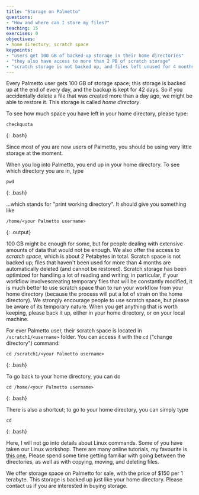 ```yaml
---
title: "Storage on Palmetto"
questions:
- "How and where can I store my files?"
teaching: 15
exercises: 0
objectives:
- home directory, scratch space
keypoints:
- "users get 100 GB of backed-up storage in their home directories"
- "they also have access to more than 2 PB of scratch storage"
- "scratch storage is not backed up, and files left unused for 4 months are deleted"
---
```


Every Palmetto user gets 100 GB of storage space; this storage is backed up at the end of every day, and the backup is kept for 42 days. So if you accidentally delete a file that was created more than a day ago, we might be able to restore it. This storage is called *home directory*.

To see how much space you have left in your home directory, please type:

~~~
checkquota
~~~
{: .bash}

Since most of you are new users of Palmetto, you should be using very little storage at the moment.

When you log into Palmetto, you end up in your home directory. To see which directory you are in, type 

~~~
pwd
~~~
{: .bash}

...which stands for "print working directory". It should give you something like

~~~
/home/<your Palmetto username>
~~~
{: .output}

100 GB might be enough for some, but for people dealing with extensive amounts of data that would not be enough. We also offer the access to *scratch space*, which is about 2 Petabytes in total. Scratch space is not backed up; files that haven't been used for more than 4 months are automatically deleted (and cannot be restored). Scratch storage has been optimized for handling a lot of reading and writing; in particular, if your workflow involvescreating temporary files that will be constantly modified, it is much better to use scratch space than to run your workflow from your home directory (because the process will put a lot of strain on the home directory). We strongly encourage people to use scratch space, but please be aware of its temporary nature. When you get anything that is worth keeping, please back it up, either in your home directory, or on your local machine.

For ever Palmetto user, their scratch space is located in  `/scratch1/<username>` folder. You can access it with the `cd` ("change directory") command:

~~~
cd /scratch1/<your Palmetto username>
~~~
{: .bash}
 

To go back to your home directory, you can do

~~~
cd /home/<your Palmetto username>
~~~
{: .bash}

There is also a shortcut; to go to your home directory, you can simply type

~~~
cd
~~~
{: .bash}

Here, I will not go into details about Linux commands. Some of you have taken our Linux workshop. There are many online tutorials, my favourite is [this one.](http://linuxcommand.org/lc3_learning_the_shell.php) Please spend some time getting familiar with going between the directories, as well as with copying, moving, and deleting files.

We offer storage space on Palmetto for sale, with the price of $150 per 1 terabyte. This storage is backed up just like your home directory. Please contact us if you are interested in buying storage.
